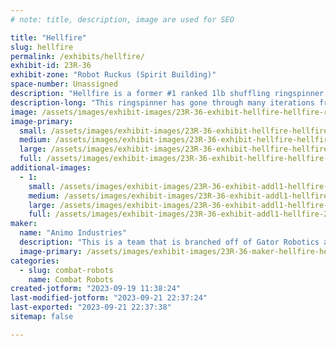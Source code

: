 ```yaml
---
# note: title, description, image are used for SEO

title: "Hellfire"
slug: hellfire
permalink: /exhibits/hellfire/
exhibit-id: 23R-36
exhibit-zone: "Robot Ruckus (Spirit Building)"
space-number: Unassigned
description: "Hellfire is a former #1 ranked 1lb shuffling ringspinner battlebot."
description-long: "This ringspinner has gone through many iterations from plastic ant to the shuffling beast it is today. This bot has blazed through the Florida competition, getting 1st place in 7/8 of the events it has fought in (including last year's Maker Faire) with a win-loss record of 48-4. This was also the #1 ranked antweight of 2022. Hopefully V3 of Hellfire will be showing up to dominate the competition once again!"
image: /assets/images/exhibit-images/23R-36-exhibit-hellfire-hellfire-render-2-large.png
image-primary: 
  small: /assets/images/exhibit-images/23R-36-exhibit-hellfire-hellfire-render-2-small.png
  medium: /assets/images/exhibit-images/23R-36-exhibit-hellfire-hellfire-render-2-medium.png
  large: /assets/images/exhibit-images/23R-36-exhibit-hellfire-hellfire-render-2-large.png
  full: /assets/images/exhibit-images/23R-36-exhibit-hellfire-hellfire-render-2-full.png
additional-images: 
  - 1:
    small: /assets/images/exhibit-images/23R-36-exhibit-addl1-hellfire-20230219-164506-small.jpg
    medium: /assets/images/exhibit-images/23R-36-exhibit-addl1-hellfire-20230219-164506-medium.jpg
    large: /assets/images/exhibit-images/23R-36-exhibit-addl1-hellfire-20230219-164506-large.jpg
    full: /assets/images/exhibit-images/23R-36-exhibit-addl1-hellfire-20230219-164506-full.jpg
maker: 
  name: "Animo Industries"
  description: "This is a team that is branched off of Gator Robotics and consists of the main builder, Adam, and his brother, Evan. This team has been extremely successful in the past with bots like Hellfire and Grubbin, though a new beetle to the Florida scene is in the works. "
  image-primary: /assets/images/exhibit-images/23R-36-maker-hellfire-hellfire-render-2-18-36-medium.png
categories: 
  - slug: combat-robots
    name: Combat Robots
created-jotform: "2023-09-19 11:38:24"
last-modified-jotform: "2023-09-21 22:37:24"
last-exported: "2023-09-21 22:37:38"
sitemap: false

---
```

